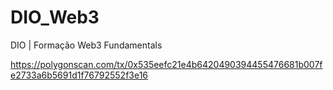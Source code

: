 # DIO_Web3
DIO | Formação Web3 Fundamentals

https://polygonscan.com/tx/0x535eefc21e4b6420490394455476681b007fe2733a6b5691d1f76792552f3e16
